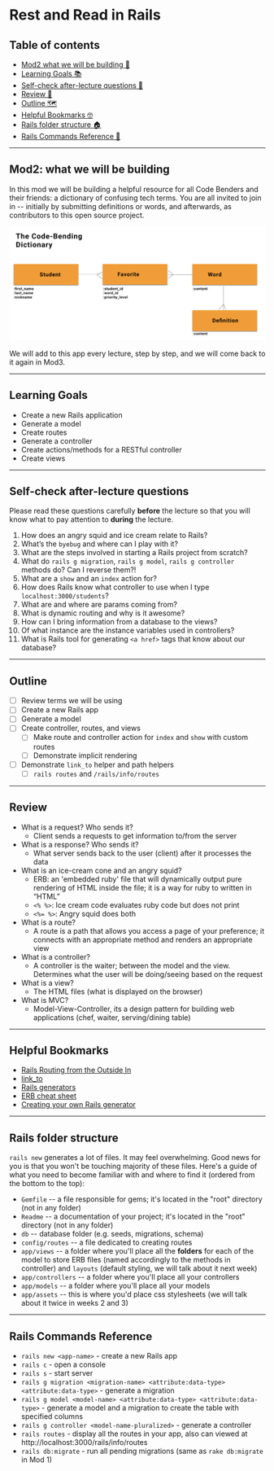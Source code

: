 # Rest and Read in Rails

## Table of contents
- [Mod2 what we will be building 🔧](#mod2-what-we-will-be-building)
- [Learning Goals 📚](#learning-goals)
- [Self-check after-lecture questions 🧐](#self-check-after-lecture-questions)
- [Review 📖](#review)
- [Outline 🗺](#outline)
- [Helpful Bookmarks 🤓](#helpful-bookmarks)
- [Rails folder structure 🏠](#rails-folder-structure)
- [Rails Commands Reference 👾](#rails-commands-reference)

--- 

## Mod2: what we will be building
In this mod we will be building a helpful resource for all Code Benders and their friends: a dictionary of confusing tech terms. You are all invited to join in -- initially by submitting definitions or words, and afterwards, as contributors to this open source project.

![ERD](the-code-bending-dict-ERD.png)

We will add to this app every lecture, step by step, and we will come back to it again in Mod3.

---
 
## Learning Goals
* Create a new Rails application
* Generate a model
* Create routes
* Generate a controller
* Create actions/methods for a RESTful controller
* Create views

---

## Self-check after-lecture questions
Please read these questions carefully **before** the lecture so that you will know what to pay attention to **during** the lecture.

1. How does an angry squid and ice cream relate to Rails?
2. What’s the `byebug` and where can I play with it?
3. What are the steps involved in starting a Rails project from scratch?
4. What do `rails g migration`, `rails g model`, `rails g controller` methods do? Can I reverse them?!
5. What are a `show` and an `index` action for?
6. How does Rails know what controller to use when I type `localhost:3000/students`?
7. What are and where are params coming from?
8. What is dynamic routing and why is it awesome?
9. How can I bring information from a database to the views?
10. Of what instance are the instance variables used in controllers?
11. What is Rails tool for generating `<a href>` tags that know about our database?

--- 

## Outline
* [ ] Review terms we will be using
* [ ] Create a new Rails app
* [ ] Generate a model
* [ ] Create controller, routes, and views
  * [ ] Make route and controller action for `index` and `show` with custom routes
  * [ ] Demonstrate implicit rendering
* [ ] Demonstrate `link_to` helper and path helpers
  * [ ] `rails routes` and `/rails/info/routes`

---

## Review
* What is a request? Who sends it?
    *  Client sends a requests to get information to/from the server
* What is a response? Who sends it?
    *  What server sends back to the user (client) after it processes the data
* What is an ice-cream cone and an angry squid?
    * ERB: an 'embedded ruby' file that will dynamically output pure rendering of HTML inside the file; it is a way for ruby to written in “HTML” 
    * `<% %>`: Ice cream code evaluates ruby code but does not print
    * `<%= %>`: Angry squid does both
* What is a route?
    * A route is a path that allows you access a page of your preference; it connects with an appropriate method and renders an appropriate view
* What is a controller?
    * A controller is the waiter; between the model and the view. Determines what the user will be doing/seeing based on the request
* What is a view?
    *  The HTML files (what is displayed on the browser)
* What is MVC?
    *   Model-View-Controller, its a design pattern for building web applications  (chef, waiter, serving/dining table)

---

## Helpful Bookmarks

* [Rails Routing from the Outside In](https://guides.rubyonrails.org/routing.html)
* [link_to](https://apidock.com/rails/ActionView/Helpers/UrlHelper/link_to)
* [Rails generators](https://guides.rubyonrails.org/command_line.html#rails-generate)
* [ERB cheat sheet](https://medium.com/swlh/cheatsheet-which-erb-tag-should-i-use-4b3de261f15f)
* [Creating your own Rails generator](https://guides.rubyonrails.org/generators.html)

---

## Rails folder structure
`rails new` generates a lot of files. It may feel overwhelming. Good news for you is that you won't be touching majority of these files. Here's a guide of what you need to become familiar with and where to find it (ordered from the bottom to the top):
- `Gemfile` -- a file responsible for gems; it's located in the "root" directory (not in any folder)
- `Readme` -- a documentation of your project; it's located in the "root" directory (not in any folder)
- `db` -- database folder (e.g. seeds, migrations, schema)
- `config/routes` -- a file dedicated to creating routes
- `app/views` -- a folder where you'll place all the **folders** for each of the model to store ERB files (named accordingly to the methods in controller) and `layouts` (default styling, we will talk about it next week)
- `app/controllers` -- a folder where you'll place all your controllers
- `app/models` -- a folder where you'll place all your models
- `app/assets` -- this is where you'd place css stylesheets (we will talk about it twice in weeks 2 and 3)


---

## Rails Commands Reference
* `rails new <app-name>` - create a new Rails app
* `rails c` - open a console
* `rails s` - start server
* `rails g migration <migration-name> <attribute:data-type> <attribute:data-type>` - generate a migration
* `rails g model <model-name> <attribute:data-type> <attribute:data-type>` - generate a model and a migration to create the table with specified columns
* `rails g controller <model-name-pluralized>` - generate a controller
* `rails routes` - display all the routes in your app, also can viewed at http://localhost:3000/rails/info/routes
* `rails db:migrate` - run all pending migrations (same as `rake db:migrate` in Mod 1)